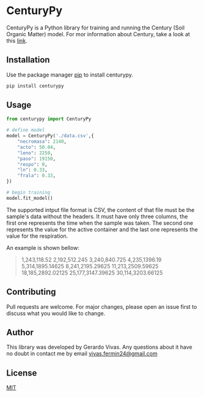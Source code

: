 # CenturyPy

CenturyPy is a Python library for training and running the Century (Soil Organic Matter) model. For mor information about Century, take a look at this [link](https://www2.nrel.colostate.edu/projects/irc/public/Documents/Software/Century5/Reference/html/Century/cent5-overview.htm).

## Installation

Use the package manager [pip](https://pip.pypa.io/en/stable/) to install centurypy.

```bash
pip install centurypy
```

## Usage

```python
from centurypy import CenturyPy

# define model
model = CenturyPy('./data.csv',{
    "necromasa": 2140,
    "acto": 50.04,
    "leno": 2250,
    "paso": 19150,
    "respo": 0,
    "ln": 0.33,
    "frala": 0.33,
})

# begin training
model.fit_model()

```

The supported intput file format is CSV, the content of that file must be the sample's data without the headers.
It must have only three columns, the first one represents the time when the sample was taken. 
The second one represents the value for the active container and the last one represents the value for the
respiration. 

An example is shown bellow: 

> 1,243,118.52
> 2,192,512.245
> 3,240,840.725
> 4,235,1396.19
> 5,314,1895.14625
> 8,241,2195.29625
> 11,213,2509.59625
> 18,185,2892.02125
> 25,177,3147.39625
> 30,114,3203.66125


## Contributing

Pull requests are welcome. For major changes, please open an issue first
to discuss what you would like to change.

## Author

This library was developed by Gerardo Vivas. Any questions about it have no doubt in contact me by email <vivas.fermin24@gmail.com>

## License

[MIT](https://choosealicense.com/licenses/mit/)